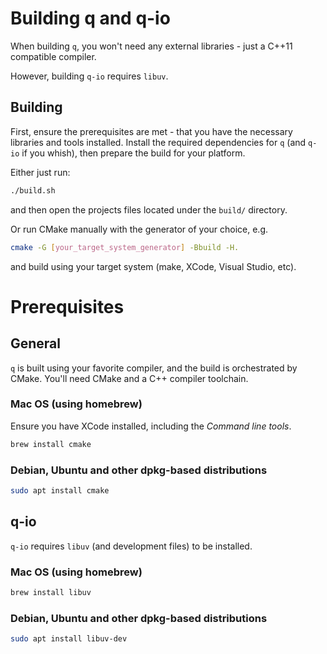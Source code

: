 # Building q and q-io

When building `q`, you won't need any external libraries - just a C++11 compatible compiler.

However, building `q-io` requires `libuv`.

## Building

First, ensure the prerequisites are met - that you have the necessary libraries and tools installed. Install the required dependencies for `q` (and `q-io` if you whish), then prepare the build for your platform.

Either just run:

```sh
./build.sh
```

and then open the projects files located under the `build/` directory.

Or run CMake manually with the generator of your choice, e.g.

```sh
cmake -G [your_target_system_generator] -Bbuild -H.
```

and build using your target system (make, XCode, Visual Studio, etc).


# Prerequisites

## General

`q` is built using your favorite compiler, and the build is orchestrated by CMake. You'll need CMake and a C++ compiler toolchain.

### Mac OS (using homebrew)

Ensure you have XCode installed, including the _Command line tools_.

```sh
brew install cmake
```

### Debian, Ubuntu and other dpkg-based distributions

```sh
sudo apt install cmake
```

## q-io

`q-io` requires `libuv` (and development files) to be installed.

### Mac OS (using homebrew)

```sh
brew install libuv
```

### Debian, Ubuntu and other dpkg-based distributions

```sh
sudo apt install libuv-dev
```
